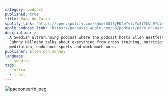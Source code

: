 ```yaml
---
category: podcast
published: true
title: Pace On Earth
spotify_link: 'https://open.spotify.com/show/5G3EyPD4eTvlvYoS7ThVh9?si=2a75030401cb4e75'
apple_podcast_link: 'https://podcasts.apple.com/no/podcast/pace-on-earth-podcast/id1277562331'
description: >-
  A Swedish ultrarunning podcast where the podcast hosts Ellen Westfelt and
  Johnny Hällneby talks about everything from cross training, nutrition,
  meditation, endurance sports and much much more. 
publisher: Ellen och Johnny
language:
  - swedish
tags:
  - ultra
  - trail
---
```

![paceonearth.jpeg]({{site.baseurl}}/media/paceonearth.jpeg)

